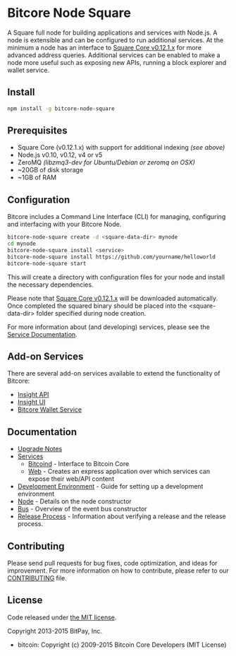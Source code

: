 Bitcore Node Square
============

A Square full node for building applications and services with Node.js. A node is extensible and can be configured to run additional services. At the minimum a node has an interface to [Square Core v0.12.1.x](https://github.com/squarepay/square/tree/v0.12.1.x) for more advanced address queries. Additional services can be enabled to make a node more useful such as exposing new APIs, running a block explorer and wallet service.

## Install

```bash
npm install -g bitcore-node-square
```

## Prerequisites

- Square Core (v0.12.1.x) with support for additional indexing *(see above)*
- Node.js v0.10, v0.12, v4 or v5
- ZeroMQ *(libzmq3-dev for Ubuntu/Debian or zeromq on OSX)*
- ~20GB of disk storage
- ~1GB of RAM

## Configuration

Bitcore includes a Command Line Interface (CLI) for managing, configuring and interfacing with your Bitcore Node.

```bash
bitcore-node-square create -d <square-data-dir> mynode
cd mynode
bitcore-node-square install <service>
bitcore-node-square install https://github.com/yourname/helloworld
bitcore-node-square start
```

This will create a directory with configuration files for your node and install the necessary dependencies.

Please note that [Square Core v0.12.1.x](https://github.com/squarepay/square/tree/v0.12.1.x) will be downloaded automatically. Once completed the squared binary should be placed into the &lt;square-data-dir&gt; folder specified during node creation.

For more information about (and developing) services, please see the [Service Documentation](docs/services.md).

## Add-on Services

There are several add-on services available to extend the functionality of Bitcore:

- [Insight API](https://github.com/squarepay/insight-api-square/tree/master)
- [Insight UI](https://github.com/squarepay/insight-ui-square/tree/master)
- [Bitcore Wallet Service](https://github.com/squarepay/bitcore-wallet-service/tree/master)

## Documentation

- [Upgrade Notes](docs/upgrade.md)
- [Services](docs/services.md)
  - [Bitcoind](docs/services/bitcoind.md) - Interface to Bitcoin Core
  - [Web](docs/services/web.md) - Creates an express application over which services can expose their web/API content
- [Development Environment](docs/development.md) - Guide for setting up a development environment
- [Node](docs/node.md) - Details on the node constructor
- [Bus](docs/bus.md) - Overview of the event bus constructor
- [Release Process](docs/release.md) - Information about verifying a release and the release process.

## Contributing

Please send pull requests for bug fixes, code optimization, and ideas for improvement. For more information on how to contribute, please refer to our [CONTRIBUTING](https://github.com/bitpay/bitcore/blob/master/CONTRIBUTING.md) file.

## License

Code released under [the MIT license](https://github.com/bitpay/bitcore-node-square/blob/master/LICENSE).

Copyright 2013-2015 BitPay, Inc.

- bitcoin: Copyright (c) 2009-2015 Bitcoin Core Developers (MIT License)

